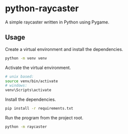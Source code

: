 # python-raycaster
A simple raycaster written in Python using Pygame.

## Usage
Create a virtual environment and install the dependencies.
```bash
python -m venv venv
```

Activate the virtual environment.
```bash
# unix based:
source venv/bin/activate
# windows:
venv\Scripts\activate
```

Install the dependencies.
```bash
pip install -r requirements.txt
```

Run the program from the project root.
```bash
python -m raycaster
```